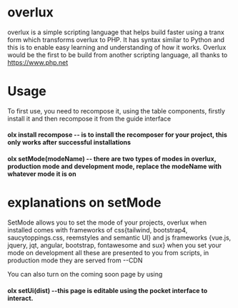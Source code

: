 # overlux
overlux is a simple scripting language that helps build faster using a tranx form which transforms overlux to PHP. It has syntax similar to Python and this is to enable easy learning and understanding of how it works. Overlux would be the first to be build from another scripting language, all thanks to https://www.php.net
# Usage

To first use, you need to recompose it, using the table components, firstly install it and then recompose it from the guide interface
#### olx install recompose -- is to install the recomposer for your project, this only works after successful installations
#### olx setMode(modeName) -- there are two types of modes in overlux, production mode and development mode, replace the modeName with whatever mode it is on

# explanations on setMode
SetMode allows you to set the mode of your projects, overlux when installed comes with frameworks of css{tailwind, bootstrap4, saucytoppings.css, reemstyles and semantic UI} and js frameworks {vue.js, jquery, jqt, angular, bootstrap, fontawesome and sux}
when you set your mode on development all these are presented to you from scripts, in production mode they are served from --CDN

You can also turn on the coming soon page by using
#### olx setUi(dist) --this page is editable using the pocket interface to interact.
